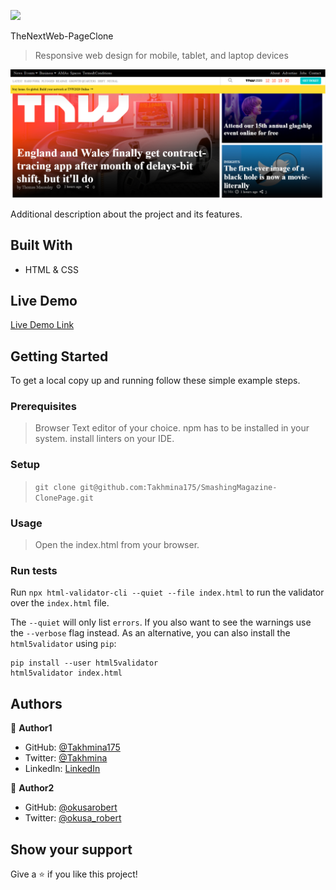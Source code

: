 ![](https://img.shields.io/badge/Microverse-blueviolet)

TheNextWeb-PageClone

>Responsive web design for mobile, tablet, and laptop devices

![screenshot](./images/screenshot.png)

Additional description about the project and its features.

## Built With

- HTML & CSS


## Live Demo

[Live Demo Link](https://takhmina175.github.io/theNextWeb_ClonePage/)


## Getting Started

To get a local copy up and running follow these simple example steps.

### Prerequisites

> Browser
> Text editor of your choice.
> npm has to be installed in your system.
> install linters on your IDE.

### Setup

> `git clone git@github.com:Takhmina175/SmashingMagazine-ClonePage.git`

### Usage

> Open the index.html from your browser.

### Run tests

Run `npx html-validator-cli --quiet --file index.html` to run the validator over the `index.html` file.

The `--quiet` will only list `errors`. If you also want to see the warnings use the `--verbose` flag instead.
As an alternative, you can also install the `html5validator` using `pip`:

```
pip install --user html5validator
html5validator index.html
```





## Authors

👤 **Author1**

- GitHub: [@Takhmina175](https://github.com/Takhmina175)
- Twitter: [@Takhmina](https://twitter.com/Takhmin73630110)
- LinkedIn: [LinkedIn](https://www.linkedin.com/in/takhmina-makhkamova-7628136b/)

👤 **Author2**

- GitHub: [@okusarobert](https://github.com/okusarobert)
- Twitter: [@okusa_robert](https://twitter.com/okusa_robert)



## Show your support

Give a ⭐️ if you like this project!

